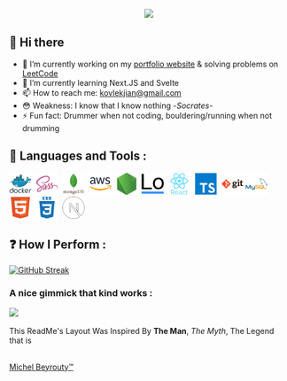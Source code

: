 <div align="center">

<img src="https://media.giphy.com/media/v1.Y2lkPTc5MGI3NjExaXI3d2pwYzNyOTU2bDc0c2trNWZ1aHIwdmdocGU2b2hyY3QwYTdzdSZlcD12MV9pbnRlcm5hbF9naWZfYnlfaWQmY3Q9Zw/wOFSIrIC6TdhgTMXZc/giphy.gif" frameBorder="0" class="giphy-embed" allowFullScreen width="60%"></img>
</div>

## 👋 Hi there

<!--
**kenshanta/kenshanta** is a ✨ _special_ ✨ repository because its `README.md` (this file) appears on your GitHub profile.

Here are some ideas to get you started:
-->
- 🔭 I’m currently working on my [portfolio website](https://kovlekjian.com) & solving problems on [LeetCode](https://leetcode.com/kenshanta)
- 🌱 I’m currently learning Next.JS and Svelte
- 📫 How to reach me: kovlekjian@gmail.com
- 😳 Weakness: I know that I know nothing -*Socrates*-
- ⚡ Fun fact: Drummer when not coding, bouldering/running when not drumming

## 🧰 Languages and Tools : 
<div>
    <img src="https://github.com/devicons/devicon/blob/master/icons/docker/docker-original-wordmark.svg" title="Docker" alt="Docker" width="40" height="40"/>&nbsp;
    <img src="https://github.com/devicons/devicon/blob/master/icons/sass/sass-original.svg" title="SASS" alt="SASS" width="40" height="40"/>&nbsp;
  <img src="https://github.com/devicons/devicon/blob/master/icons/mongodb/mongodb-original-wordmark.svg" title="Mongodb"  alt="Mongodb" width="40" height="40"/>&nbsp;
   <img src="https://github.com/devicons/devicon/blob/master/icons/amazonwebservices/amazonwebservices-original-wordmark.svg" title="AWS" alt="AWS" width="40" height="40"/>&nbsp;
   <img src="https://github.com/devicons/devicon/blob/master/icons/nodejs/nodejs-original.svg" title="NodeJS" alt="NodeJS" width="40" height="40"/>&nbsp;
   <img src="https://github.com/devicons/devicon/blob/master/icons/lodash/lodash-original.svg" title="Lodash" alt="Lodash" width="40" height="40"/>&nbsp;
  <img src="https://github.com/devicons/devicon/blob/master/icons/react/react-original-wordmark.svg" title="React" alt="React" width="40" height="40"/>&nbsp;
  <img src="https://github.com/devicons/devicon/blob/master/icons/typescript/typescript-original.svg" title="TypeScript" alt="TypeScript" width="40" height="40"/>&nbsp;
  <img src="https://github.com/devicons/devicon/blob/master/icons/git/git-original-wordmark.svg" title="Git" **alt="Git" width="40" height="40"/>
  <img src="https://github.com/devicons/devicon/blob/master/icons/mysql/mysql-original-wordmark.svg" title="MySQL"  alt="MySQL" width="40" height="40"/>&nbsp;
  <img src="https://github.com/devicons/devicon/blob/master/icons/html5/html5-original.svg" title="HTML5" alt="HTML" width="40" height="40"/>&nbsp;
  <img src="https://github.com/devicons/devicon/blob/master/icons/css3/css3-plain-wordmark.svg"  title="CSS3" alt="CSS" width="40" height="40"/>&nbsp;
    <img src="https://github.com/devicons/devicon/blob/master/icons/nextjs/nextjs-line.svg" title="Nextjs" alt="Nextjs" width="40" height="40"/>&nbsp;
</div>

## ❓ How I Perform :
[![GitHub Streak](https://streak-stats.demolab.com/?user=kenshanta&theme=great-gatsby)](https://git.io/streak-stats)


### A nice gimmick that kind works :
![](https://komarev.com/ghpvc/?username=kenshanta&color=orange&style=for-the-badge)
<p>This ReadMe's Layout Was Inspired By <b>The Man</b>, <i>The Myth</i>, The Legend that is </p> <br/>
<a href="https://github.com/michelbeyrouty"> Michel Beyrouty™</a>
